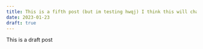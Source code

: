 ```yaml
---
title: This is a fifth post (but im testing hwqj) I think this will change
date: 2023-01-23
draft: true
---
```

This is a draft post

